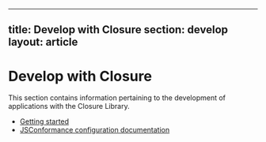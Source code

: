 <!-- Documentation licensed under CC BY 4.0 -->
<!-- License available at https://creativecommons.org/licenses/by/4.0/ -->

---
title: Develop with Closure
section: develop
layout: article
---


# Develop with Closure

This section contains information pertaining to the development of applications
with the Closure Library.

*   [Getting started](./get-started)
*   [JSConformance configuration documentation](./conformance_rules)

